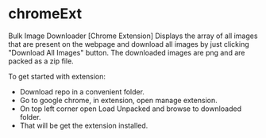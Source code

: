# chromeExt

Bulk Image Downloader [Chrome Extension]
Displays the array of all images that are present on the webpage and download all images by just clicking "Download All Images" button.
The downloaded images are png and are packed as a zip file.

To get started with extension:

* Download repo in a convenient folder.
* Go to google chrome, in extension, open manage extension.
* On top left corner open Load Unpacked and browse to downloaded folder.
* That will be get the extension installed.
